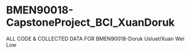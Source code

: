 # BMEN90018-CapstoneProject_BCI_XuanDoruk
ALL CODE &amp; COLLECTED DATA FOR BMEN90018-Doruk Usluel/Xuan Wei Low
